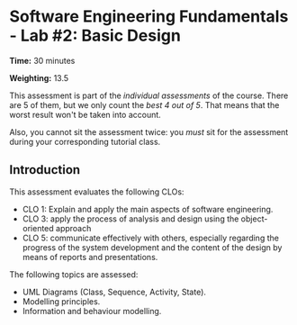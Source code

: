 # Software Engineering Fundamentals - Lab #2: Basic Design

**Time:** 30 minutes

**Weighting:** 13.5

This assessment is part of the _individual assessments_ of the course. There are 5 of them, but we only count the _best 4 out of 5_. That means that the worst result won't be taken into account.

Also, you cannot sit the assessment twice: you _must_ sit for the assessment during your corresponding tutorial class.




## Introduction

This assessment evaluates the following CLOs:

- CLO 1: Explain and apply the main aspects of software engineering.
- CLO 3: apply the process of analysis and design using the object-oriented approach
- CLO 5: communicate effectively with others, especially regarding the progress of the system development and the content of the design by means of reports and presentations.

The following topics are assessed:

- UML Diagrams (Class, Sequence, Activity, State).
- Modelling principles. 
- Information and behaviour modelling.

